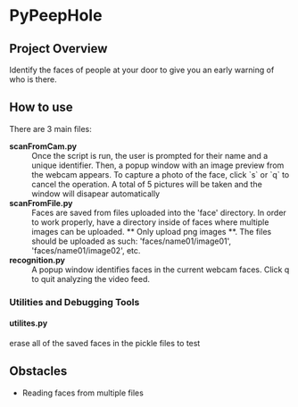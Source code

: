 # PyPeepHole

## Project Overview
Identify the faces of people at your door to give you an early warning of who is there.

## How to use
There are 3 main files:
<dl>
  <dt><strong>scanFromCam.py</strong></dt>
  <dd>Once the script is run, the user is prompted for their name and a unique identifier. Then, a popup window with an image preview from the webcam appears. To capture a photo of the face, click `s` or `q` to cancel the operation. A total of 5 pictures will be taken and the window will disapear automatically</dd>
  <dt><strong>scanFromFile.py</strong></dt>
  <dd>Faces are saved from files uploaded into the 'face' directory. In order to work properly, have a directory inside of faces where multiple images can be uploaded. ** Only upload png images **. The files should be uploaded as such: 'faces/name01/image01', 'faces/name01/image02', etc.</dd>
  <dt><strong>recognition.py</strong></dt>
  <dd>A popup window identifies faces in the current webcam faces. Click q to quit analyzing the video feed.</dd>
</dl>

### Utilities and Debugging Tools
#### utilites.py
erase all of the saved faces in the pickle files to test
 

## Obstacles
- Reading faces from multiple files

